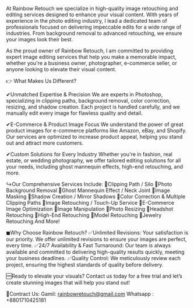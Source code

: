 At Rainbow Retouch we specialize in high-quality image retouching and editing services designed to enhance your visual content. With years of experience in the photo editing industry, I lead a dedicated team of professionals focused on delivering impeccable edits for a wide range of industries. From background removal to advanced retouching, we ensure your images look their best.

As the proud owner of Rainbow Retouch, I am committed to providing expert image editing services that help you make a memorable impact, whether you're a business owner, photographer, e-commerce seller, or anyone looking to elevate their visual content.

👉 What Makes Us Different?

✔Unmatched Expertise & Precision
We are experts in Photoshop, specializing in clipping paths, background removal, color correction, resizing, and shadow creation. Each project is handled carefully, and we manually edit every image for flawless quality and detail.

✔E-Commerce & Product Image Focus
We understand the power of great product images for e-commerce platforms like Amazon, eBay, and Shopify. Our services are optimized to increase product appeal, helping you stand out and attract more customers.

✔Custom Solutions for Every Industry
Whether you're in fashion, real estate, or wedding photography, we offer tailored editing solutions for all your needs, including ghost mannequin effects, high-end retouching, and more.

↪Our Comprehensive Services Include:
🔸Clipping Path / Silo
🔸Photo Background Removal
🔸Ghost Mannequin Effect / Neck Joint
🔸Image Masking
🔸Shadow Creation / Mirror Shadows
🔸Color Correction & Multiple Clipping Paths
🔸Image Retouching / Touch-Up Service
🔸E-Commerce Image Optimization
🔸Image Manipulation
🔸Photo Resizing
🔸Headshot Retouching
🔸High-End Retouching
🔸Model Retouching
🔸Jewelry Retouching
And More!

◼Why Choose Rainbow Retouch?
✅Unlimited Revisions: Your satisfaction is our priority. We offer unlimited revisions to ensure your images are perfect, every time.
✅24/7 Availability & Fast Turnaround: Our team is always available and committed to delivering high-quality results quickly, meeting your business deadlines.
✅Quality Control: We meticulously review each project, ensuring the highest standards of quality before delivery.

🆓Ready to elevate your visuals? Contact us today for a free trial and let’s create stunning images that will help you stand out!

💌Contract Us:
Gamil: rainbowretouch@gmail.com
Whatsapp : +8801710425181

